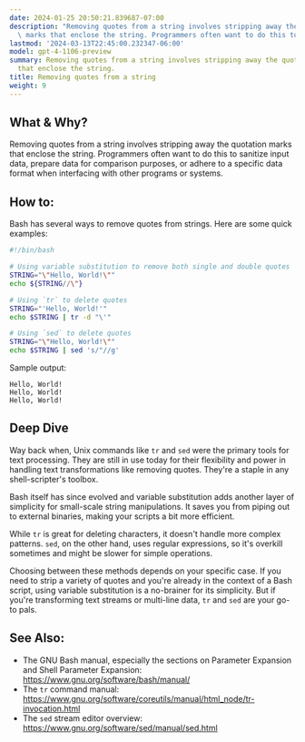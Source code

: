 ```yaml
---
date: 2024-01-25 20:50:21.839687-07:00
description: "Removing quotes from a string involves stripping away the quotation\
  \ marks that enclose the string. Programmers often want to do this to sanitize input\u2026"
lastmod: '2024-03-13T22:45:00.232347-06:00'
model: gpt-4-1106-preview
summary: Removing quotes from a string involves stripping away the quotation marks
  that enclose the string.
title: Removing quotes from a string
weight: 9
---
```


## What & Why?
Removing quotes from a string involves stripping away the quotation marks that enclose the string. Programmers often want to do this to sanitize input data, prepare data for comparison purposes, or adhere to a specific data format when interfacing with other programs or systems.

## How to:
Bash has several ways to remove quotes from strings. Here are some quick examples:

```Bash
#!/bin/bash

# Using variable substitution to remove both single and double quotes
STRING="\"Hello, World!\""
echo ${STRING//\"}

# Using `tr` to delete quotes
STRING="'Hello, World!'"
echo $STRING | tr -d "\'"

# Using `sed` to delete quotes
STRING="\"Hello, World!\""
echo $STRING | sed 's/"//g'
```

Sample output:

```
Hello, World!
Hello, World!
Hello, World!
```

## Deep Dive
Way back when, Unix commands like `tr` and `sed` were the primary tools for text processing. They are still in use today for their flexibility and power in handling text transformations like removing quotes. They're a staple in any shell-scripter's toolbox.

Bash itself has since evolved and variable substitution adds another layer of simplicity for small-scale string manipulations. It saves you from piping out to external binaries, making your scripts a bit more efficient.

While `tr` is great for deleting characters, it doesn't handle more complex patterns. `sed`, on the other hand, uses regular expressions, so it's overkill sometimes and might be slower for simple operations.

Choosing between these methods depends on your specific case. If you need to strip a variety of quotes and you're already in the context of a Bash script, using variable substitution is a no-brainer for its simplicity. But if you're transforming text streams or multi-line data, `tr` and `sed` are your go-to pals.

## See Also:
- The GNU Bash manual, especially the sections on Parameter Expansion and Shell Parameter Expansion: https://www.gnu.org/software/bash/manual/
- The `tr` command manual: https://www.gnu.org/software/coreutils/manual/html_node/tr-invocation.html
- The `sed` stream editor overview: https://www.gnu.org/software/sed/manual/sed.html
